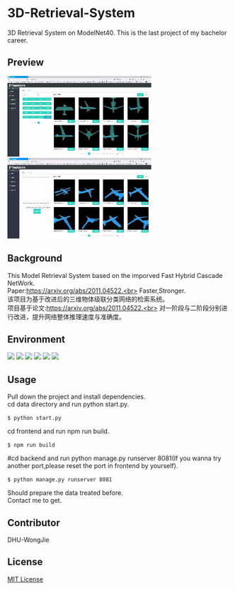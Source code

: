# 3D-Retrieval-System
3D Retrieval System on ModelNet40.
This is the last project of my bachelor career.

## Preview
![image](https://github.com/CorleoneJW/3D-Retrieval-System/blob/main/readmesrc/%E6%A8%A1%E5%9E%8B%E5%BA%93.gif)
![image](https://github.com/CorleoneJW/3D-Retrieval-System/blob/main/readmesrc/%E6%A8%A1%E5%9E%8B%E6%A3%80%E7%B4%A2.gif)

## Background
This Model Retrieval System based on the imporved Fast Hybrid Cascade NetWork.<br>
Paper:https://arxiv.org/abs/2011.04522.<br>
Faster,Stronger.<br>
该项目为基于改进后的三维物体级联分类网络的检索系统。<br>
项目基于论文:https://arxiv.org/abs/2011.04522.<br>
对一阶段与二阶段分别进行改进，提升网络整体推理速度与准确度。<br>

## Environment
<p>
<img src="https://img.shields.io/badge/Build-Success-green" />
<img src="https://img.shields.io/badge/Vue-3.0-blue" />
<img src="https://img.shields.io/badge/Django-3.1.7-blue" />
<img src="https://img.shields.io/badge/Python-3.6.13-blue" />
<img src="https://img.shields.io/badge/Pytorch-1.8.1-blue" />
<img src="https://img.shields.io/badge/Cuda-10.2.89-blue" />
</p>

## Usage
Pull down the project and install dependencies.<br>
cd data directory and run python start.py.<br>
```
$ python start.py
```
cd frontend and run npm run build.<br>
```
$ npm run build
```
#cd backend and run python manage.py runserver 8081(If you wanna try another port,please reset the port in frontend by yourself).<br>
```
$ python manage.py runserver 8081
```
Should prepare the data treated before.<br>
Contact me to get.<br>

## Contributor
DHU-WongJie<br>

## License
<a href="https://github.com/CorleoneJW/3D-Retrieval-System/blob/main/LICENSE">MIT License</a>
